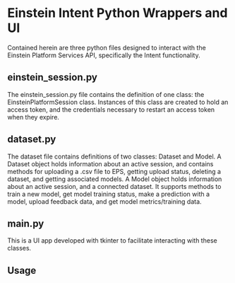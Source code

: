 # Einstein Intent Python Wrappers and UI

Contained herein are three python files designed to interact with the Einstein Platform Services API, specifically the Intent functionality. 

## einstein_session.py

The einstein_session.py file contains the definition of one class: the EinsteinPlatformSession class. Instances of this class are created to hold an access token, and the credentials necessary to restart an access token when they expire. 

## dataset.py

The dataset file contains definitions of two classes: Dataset and Model. A Dataset object holds information about an active session, and contains methods for uploading a .csv file to EPS, getting upload status, deleting a dataset, and getting associated models. A Model object holds information about an active session, and a connected dataset. It supports methods to train a new model, get model training status, make a prediction with a model, upload feedback data, and get model metrics/training data. 

## main.py
This is a UI app developed with tkinter to facilitate interacting with these classes. 

## Usage